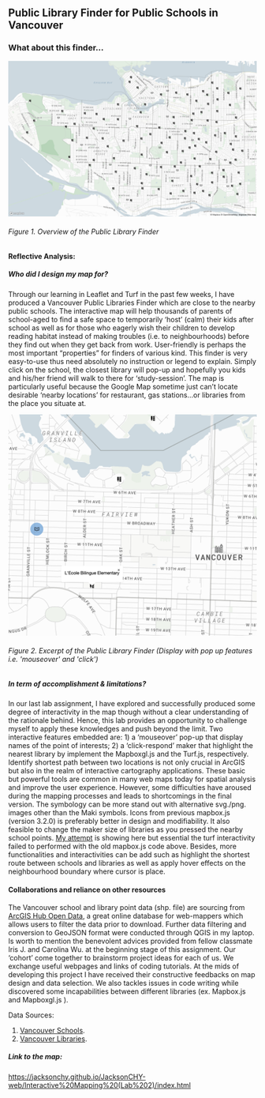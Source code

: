 ## Public Library Finder for Public Schools in Vancouver

### What about this finder… 

![alt text][logo]

[logo]:https://github.com/JacksonCHY/JacksonCHY-web/blob/master/Interactive%20Mapping%20(Lab%202)/Overview.png "Public Library Finder for Vancouver Public Schools"
###### Figure 1. Overview of the Public Library Finder

#### Reflective Analysis: 

##### Who did I design my map for?
Through our learning in Leaflet and Turf in the past few weeks, I have produced a Vancouver Public Libraries Finder which are close to the nearby public schools. The interactive map will help thousands of parents of school-aged to find a safe space to temporarily ‘host’ (calm) their kids after school as well as for those who eagerly wish their children to develop reading habitat instead of making troubles (i.e. to neighbourhoods) before they find out when they get back from work. User-friendly is perhaps the most important “properties” for finders of various kind. This finder is very easy-to-use thus need absolutely no instruction or legend to explain. Simply click on the school, the closest library will pop-up and hopefully you kids and his/her friend will walk to there for ‘study-session’. The map is particularly useful because the Google Map sometime just can’t locate desirable ‘nearby locations’ for restaurant, gas stations…or libraries from the place you situate at. 

![alt text](https://github.com/JacksonCHY/JacksonCHY-web/blob/master/Interactive%20Mapping%20(Lab%202)/Excerpt.png "Excerpt Of My Map")
###### Figure 2. Excerpt of the Public Library Finder (Display with pop up features i.e. 'mouseover' and 'click')

##### In term of accomplishment & limitations?
In our last lab assignment, I have explored and successfully produced some degree of interactivity in the map though without a clear understanding of the rationale behind. Hence, this lab provides an opportunity to challenge myself to apply these knowledges and push beyond the limit. Two interactive features embedded are: 1) a ‘mouseover’ pop-up that display names of the point of interests; 2) a ‘click-respond’ maker that highlight the nearest library by implement the Mapboxgl.js and the Turf.js, respectively. Identify shortest path between two locations is not only crucial in ArcGIS but also in the realm of interactive cartography applications. These basic but powerful tools are common in many web maps today for spatial analysis and improve the user experience. However, some difficulties have aroused during the mapping processes and leads to shortcomings in the final version. The symbology can be more stand out with alternative svg./png. images other than the Maki symbols. Icons from previous mapbox.js (version 3.2.0) is preferably better in design and modifiability. It also feasible to change the maker size of libraries as you pressed the nearby school points. [My attempt]( https://jacksonchy.github.io/JacksonCHY-web/Interactive%20Mapping%20(Lab%202)/attempt2.html) is showing here but essential the turf interactivity failed to performed with the old mapbox.js code above. Besides, more functionalities and interactivities can be add such as highlight the shortest route between schools and libraries as well as apply hover effects on the neighbourhood boundary where cursor is place.  

#### Collaborations and reliance on other resources
The Vancouver school and library point data (shp. file) are sourcing from [ArcGIS Hub Open Data](http://hub.arcgis.com/pages/open-data), a great online database for web-mappers which allows users to filter the data prior to download. Further data filtering and conversion to GeoJSON format were conducted through QGIS in my laptop. Is worth to mention the benevolent advices provided from fellow classmate Iris J. and Carolina Wu. at the beginning stage of this assignment. Our ‘cohort’ come together to brainstorm project ideas for each of us. We exchange useful webpages and links of coding tutorials. At the mids of developing this project I have received their constructive feedbacks on map design and data selection. We also tackles issues in code writing while discovered some incapabilities between different libraries (ex. Mapbox.js and Mapboxgl.js ).

Data Sources: 
1. [Vancouver Schools](http://hub.arcgis.com/datasets/80dc363cffa84820ad015fb33e456407_0).
2. [Vancouver Libraries](http://hub.arcgis.com/datasets/56825b80e6fc406988332c3a933efc31_0).
 

##### Link to the map: 
https://jacksonchy.github.io/JacksonCHY-web/Interactive%20Mapping%20(Lab%202)/index.html
